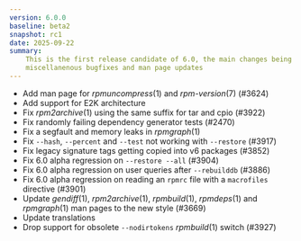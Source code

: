 ```yaml
---
version: 6.0.0
baseline: beta2
snapshot: rc1
date: 2025-09-22
summary:
    This is the first release candidate of 6.0, the main changes being
    miscellanenous bugfixes and man page updates
---
```


* Add man page for *rpmuncompress*(1) and *rpm-version*(7) (#3624)
* Add support for E2K architecture
* Fix *rpm2archive*(1) using the same suffix for tar and cpio (#3922)
* Fix randomly failing dependency generator tests (#2470)
* Fix a segfault and memory leaks in *rpmgraph*(1)
* Fix `--hash`, `--percent` and `--test` not working with `--restore` (#3917)
* Fix legacy signature tags getting copied into v6 packages (#3852)
* Fix 6.0 alpha regression on `--restore --all` (#3904)
* Fix 6.0 alpha regression on user queries after `--rebuilddb` (#3886)
* Fix 6.0 alpha regression on reading an `rpmrc` file with a `macrofiles`
  directive (#3901)
* Update *gendiff*(1), *rpm2archive*(1), *rpmbuild*(1), *rpmdeps*(1) and
  *rpmgraph*(1) man pages to the new style (#3669)
* Update translations
* Drop support for obsolete `--nodirtokens` *rpmbuild*(1) switch (#3927)
